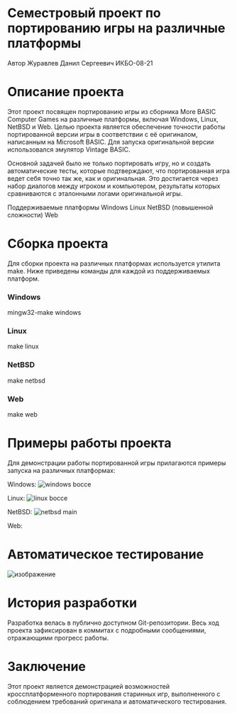 # Семестровый проект по портированию игры на различные платформы
Автор
Журавлев Данил Сергеевич ИКБО-08-21

# Описание проекта
Этот проект посвящен портированию игры из сборника More BASIC Computer Games на различные платформы, включая Windows, Linux, NetBSD и Web. Целью проекта является обеспечение точности работы портированной версии игры в соответствии с её оригиналом, написанным на Microsoft BASIC. Для запуска оригинальной версии использовался эмулятор Vintage BASIC.

Основной задачей было не только портировать игру, но и создать автоматические тесты, которые подтверждают, что портированная игра ведет себя точно так же, как и оригинальная. Это достигается через набор диалогов между игроком и компьютером, результаты которых сравниваются с эталонными логами оригинальной игры.

Поддерживаемые платформы
Windows
Linux
NetBSD (повышенной сложности)
Web

# Сборка проекта

Для сборки проекта на различных платформах используется утилита make. 
Ниже приведены команды для каждой из поддерживаемых платформ.

### Windows
mingw32-make windows

### Linux
make linux

### NetBSD
make netbsd

### Web
make web

# Примеры работы проекта

Для демонстрации работы портированной игры прилагаются примеры запуска на различных платформах:

Windows:
![windows bocce](https://github.com/user-attachments/assets/2b475753-036b-44d2-b984-4b4f2d2403bb)


Linux:
![linux bocce](https://github.com/user-attachments/assets/3da4e84b-0d96-411a-9171-3513320c56b3)


NetBSD: 
![netbsd main](https://github.com/user-attachments/assets/dba9103a-905d-47f6-86c1-8d360473ac1f)


Web:


# Автоматическое тестирование

![изображение](https://github.com/user-attachments/assets/00bb84ff-74c7-45b0-8167-52aa5ebb7ca1)


# История разработки

Разработка велась в публично доступном Git-репозитории. Весь ход проекта зафиксирован в коммитах с подробными сообщениями, отражающими прогресс работы.


# Заключение

Этот проект является демонстрацией возможностей кроссплатформенного портирования старинных игр, выполненного с соблюдением требований оригинала и автоматического тестирования.
